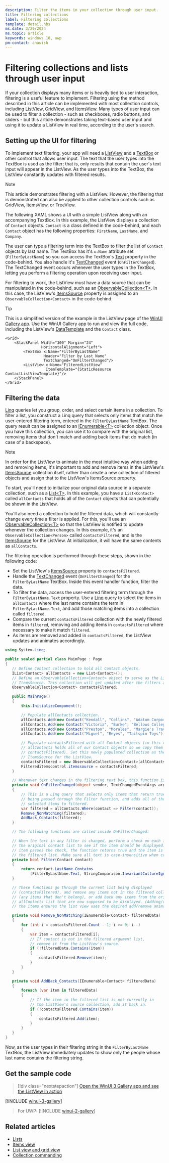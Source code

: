 ```yaml
---
description: Filter the items in your collection through user input.
title: Filtering collections
label: Filtering collections
template: detail.hbs
ms.date: 3/29/2024
ms.topic: article
keywords: windows 10, uwp
pm-contact: anawish
---
```


# Filtering collections and lists through user input

If your collection displays many items or is heavily tied to user interaction, filtering is a useful feature to implement. Filtering using the method described in this article can be implemented with most collection controls, including [ListView](/windows/windows-app-sdk/api/winrt/microsoft.ui.xaml.controls.listview), [GridView](/windows/windows-app-sdk/api/winrt/microsoft.ui.xaml.controls.gridview), and [ItemsView](/windows/windows-app-sdk/api/winrt/microsoft.ui.xaml.controls.itemsview). Many types of user input can be used to filter a collection - such as checkboxes, radio buttons, and sliders - but this article demonstrates taking text-based user input and using it to update a ListView in real time, according to the user's search.

## Setting up the UI for filtering

To implement text filtering, your app will need a [ListView](/windows/windows-app-sdk/api/winrt/microsoft.ui.xaml.controls.listview) and a [TextBox](/windows/windows-app-sdk/api/winrt/microsoft.ui.xaml.controls.textbox) or other control that allows user input. The text that the user types into the TextBox is used as the filter; that is, only results that contain the user's text input will appear in the ListView. As the user types into the TextBox, the ListView constantly updates with filtered results.

> [!NOTE]
> This article demonstrates filtering with a ListView. However, the filtering that is demonstrated can also be applied to other collection controls such as GridView, ItemsView, or TreeView.

The following XAML shows a UI with a simple ListView along with an accompanying TextBox. In this example, the ListView displays a collection of `Contact` objects. `Contact` is a class defined in the code-behind, and each `Contact` object has the following properties: `FirstName`, `LastName`, and `Company`.

The user can type a filtering term into the TextBox to filter the list of `Contact` objects by last name. The TextBox has it's `x:Name` attribute set (`FilterByLastName`) so you can access the TextBox's [Text](/windows/windows-app-sdk/api/winrt/microsoft.ui.xaml.controls.textbox.text) property in the code-behind. You also handle it's [TextChanged](/windows/windows-app-sdk/api/winrt/microsoft.ui.xaml.controls.textbox.textchanged) event (`OnFilterChanged`). The TextChanged event occurs whenever the user types in the TextBox, letting you perform a filtering operation upon receiving user input.

For filtering to work, the ListView must have a data source that can be manipulated in the code-behind, such as an [ObservableCollection\<T>](/dotnet/api/system.collections.objectmodel.observablecollection-1). In this case, the ListView's [ItemsSource](/windows/windows-app-sdk/api/winrt/microsoft.ui.xaml.controls.itemscontrol.itemssource) property is assigned to an `ObservableCollection<Contact>` in the code-behind.

> [!TIP]
> This is a simplified version of the example in the ListView page of the [WinUI Gallery app](#get-the-sample-code). Use the WinUI Gallery app to run and view the full code, including the ListView's [DataTemplate](/windows/windows-app-sdk/api/winrt/microsoft.ui.xaml.datatemplate) and the `Contact` class.

```xaml
<Grid>
    <StackPanel Width="300" Margin="24"
                HorizontalAlignment="Left">
        <TextBox x:Name="FilterByLastName"
                 Header="Filter by Last Name"
                 TextChanged="OnFilterChanged"/>
        <ListView x:Name="FilteredListView"
                  ItemTemplate="{StaticResource ContactListViewTemplate}"/>
    </StackPanel>
</Grid>
```

## Filtering the data

[Linq](/dotnet/csharp/programming-guide/concepts/linq/introduction-to-linq-queries) queries let you group, order, and select certain items in a collection. To filter a list, you construct a Linq query that selects only items that match the user-entered filtering term, entered in the `FilterByLastName` TextBox. The query result can be assigned to an [IEnumerable\<T>](/dotnet/api/system.collections.generic.ienumerable-1) collection object. Once you have this collection, you can use it to compare with the original list, removing items that don't match and adding back items that do match (in case of a backspace).

> [!NOTE]
> In order for the ListView to animate in the most intuitive way when adding and removing items, it's important to add and remove items in the ListView's [ItemsSource](/windows/windows-app-sdk/api/winrt/microsoft.ui.xaml.controls.itemscontrol.itemssource) collection itself, rather than create a new collection of filtered objects and assign that to the ListView's ItemsSource property.

To start, you'll need to initialize your original data source in a separate collection, such as a [List\<T>](/dotnet/api/system.collections.generic.list-1). In this example, you have a `List<Contact>` called `allContacts` that holds all of the `Contact` objects that can potentially be shown in the ListView.

You'll also need a collection to hold the filtered data, which will constantly change every time a filter is applied. For this, you'll use an [ObservableCollection\<T>](/dotnet/api/system.collections.objectmodel.observablecollection-1) so that the ListView is notified to update whenever the collection changes. In this example, it's an `ObservableCollection<Person>` called `contactsFiltered`, and is the [ItemsSource](/windows/windows-app-sdk/api/winrt/microsoft.ui.xaml.controls.itemscontrol.itemssource) for the ListView. At initialization, it will have the same contents as `allContacts`.

The filtering operation is performed through these steps, shown in the following code:

- Set the ListView's [ItemsSource](/windows/windows-app-sdk/api/winrt/microsoft.ui.xaml.controls.itemscontrol.itemssource) property to `contactsFiltered`.
- Handle the [TextChanged](/windows/windows-app-sdk/api/winrt/microsoft.ui.xaml.controls.textbox.textchanged) event (`OnFilterChanged`) for the `FilterByLastName` TextBox. Inside this event handler function, filter the data.
- To filter the data, access the user-entered filtering term through the `FilterByLastName.Text` property. Use a [Linq](/dotnet/csharp/programming-guide/concepts/linq/introduction-to-linq-queries) query to select the items in `allContacts` where the last name contains the term in `FilterByLastName.Text`, and add those matching items into a collection called `filtered`.
- Compare the current `contactsFiltered` collection with the newly filtered items in `filtered`, removing and adding items in `contactsFiltered` where necessary to make it match `filtered`.
- As items are removed and added in `contactsFiltered`, the ListView updates and animates accordingly.

 ```csharp
using System.Linq;

public sealed partial class MainPage : Page
{
    // Define Contact collection to hold all Contact objects.
    IList<Contact> allContacts = new List<Contact>();
    // Define an ObservableCollection<Contact> object to serve as the ListView's
    // ItemsSource. This collection will get updated after the filters are used:
    ObservableCollection<Contact> contactsFiltered;

    public MainPage()
    {
        this.InitializeComponent();

        // Populate allContacts collection.
        allContacts.Add(new Contact("Kendall", "Collins", "Adatum Corporation"));
        allContacts.Add(new Contact("Victoria", "Burke", "Bellows College"));
        allContacts.Add(new Contact("Preston", "Morales", "Margie's Travel"));
        allContacts.Add(new Contact("Miguel", "Reyes", "Tailspin Toys"));

        // Populate contactsFiltered with all Contact objects (in this case,
        // allContacts holds all of our Contact objects so we copy them into
        // contactsFiltered). Set this newly populated collection as the
        // ItemsSource for the ListView.
        contactsFiltered = new ObservableCollection<Contact>(allContacts);
        Filtereditemscontrol.itemssource = contactsFiltered;
    }

    // Whenever text changes in the filtering text box, this function is called:
    private void OnFilterChanged(object sender, TextChangedEventArgs args)
    {
        // This is a Linq query that selects only items that return true after
        // being passed through the Filter function, and adds all of those
        // selected items to filtered.
        var filtered = allContacts.Where(contact => Filter(contact));
        Remove_NonMatching(filtered);
        AddBack_Contacts(filtered);
    }

    // The following functions are called inside OnFilterChanged:

    // When the text in any filter is changed, perform a check on each item in
    // the original contact list to see if the item should be displayed. If the
    // item passes the check, the function returns true and the item is added to
    // the filtered list. Make sure all text is case-insensitive when comparing.
    private bool Filter(Contact contact)
    {
        return contact.LastName.Contains
            (FilterByLastName.Text, StringComparison.InvariantCultureIgnoreCase);
    }

    // These functions go through the current list being displayed
    // (contactsFiltered), and remove any items not in the filtered collection
    // (any items that don't belong), or add back any items from the original
    // allContacts list that are now supposed to be displayed. (Adding/removing
    // the items ensures the list view uses the desired add/remove animations.)

    private void Remove_NonMatching(IEnumerable<Contact> filteredData)
    {
        for (int i = contactsFiltered.Count - 1; i >= 0; i--)
        {
            var item = contactsFiltered[i];
            // If contact is not in the filtered argument list,
            // remove it from the ListView's source.
            if (!filteredData.Contains(item))
            {
                contactsFiltered.Remove(item);
            }
        }
    }

    private void AddBack_Contacts(IEnumerable<Contact> filteredData)
    {
        foreach (var item in filteredData)
        {
            // If the item in the filtered list is not currently in
            // the ListView's source collection, add it back in.
            if (!contactsFiltered.Contains(item))
            {
                contactsFiltered.Add(item);
            }
        }
    }
}
 ```

Now, as the user types in their filtering string in the `FilterByLastName` TextBox, the ListView immediately updates to show only the people whose last name contains the filtering string.

## Get the sample code

> [!div class="nextstepaction"]
> [Open the WinUI 3 Gallery app and see the ListView in action](winui3gallery:/item/ItemsView)

[!INCLUDE [winui-3-gallery](../../../includes/winui-3-gallery.md)]

> For UWP: [!INCLUDE [winui-2-gallery](../../../includes/winui-2-gallery.md)]


## Related articles

- [Lists](lists.md)
- [Items view](itemsview.md)
- [List view and grid view](listview-and-gridview.md)
- [Collection commanding](collection-commanding.md)
